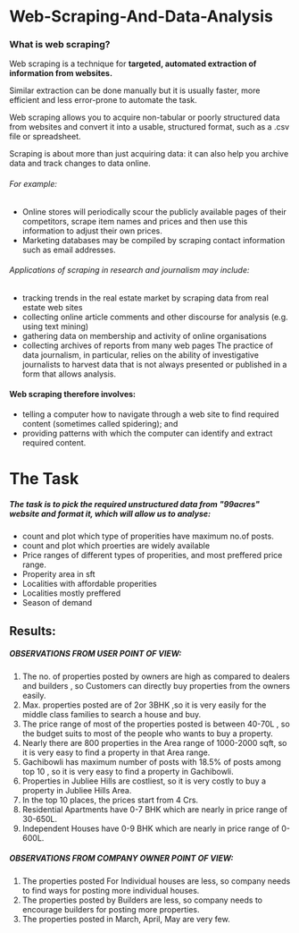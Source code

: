 # Web-Scraping-And-Data-Analysis

### What is web scraping?
Web scraping is a technique for **targeted, automated extraction of information from websites.**

Similar extraction can be done manually but it is usually faster, more efficient and less error-prone to automate the task.

Web scraping allows you to acquire non-tabular or poorly structured data from websites and convert it into a usable, structured format, such as a .csv file or spreadsheet.

Scraping is about more than just acquiring data: it can also help you archive data and track changes to data online.

###### For example:

- Online stores will periodically scour the publicly available pages of their competitors, scrape item names and prices and   then use this information to adjust their own prices.
- Marketing databases may be compiled by scraping contact information such as email addresses.

###### Applications of scraping in research and journalism may include:

- tracking trends in the real estate market by scraping data from real estate web sites
- collecting online article comments and other discourse for analysis (e.g. using text mining)
- gathering data on membership and activity of online organisations
- collecting archives of reports from many web pages
The practice of data journalism, in particular, relies on the ability of investigative journalists to harvest data that is not always presented or published in a form that allows analysis.

#### Web scraping therefore involves:

- telling a computer how to navigate through a web site to find required content (sometimes called spidering); and
- providing patterns with which the computer can identify and extract required content.

# The Task
##### The task is to pick the required unstructured data from  "99acres" website and format it, which will allow us to analyse:

- count and plot which type of properities have maximum no.of posts.
- count and plot which proerties are widely available
- Price ranges of different types of properities, and most preffered price range.
- Properity area in sft
- Localities with affordable properities
- Localities mostly preffered
- Season of demand

## Results:
##### OBSERVATIONS FROM USER POINT OF VIEW:
1. The no. of properties posted by owners are high  as compared to dealers and builders , so Customers can directly buy properties from the owners easily.
2. Max. properties posted are of 2or 3BHK ,so it is very easily for the middle class families to search a house and buy.
3. The price range of most of the properties posted is between 40-70L , so the budget suits to most of the people who wants to buy a property.
4. Nearly there are 800 properties in the Area range of 1000-2000 sqft, so it is very easy to find a property in that Area range.
5. Gachibowli has maximum number of posts with 18.5% of posts among top 10 , so it is very easy to find a property in Gachibowli.
6. Properties in Jubliee Hills are costliest, so it is very costly to buy a property in Jubliee Hills Area.
7. In the top 10 places, the prices start from 4 Crs.
8. Residential Apartments have 0-7 BHK which are nearly in price range of 30-650L.
9. Independent Houses have 0-9 BHK which are nearly in price range of 0-600L.

##### OBSERVATIONS FROM COMPANY OWNER POINT OF VIEW:
1. The properties posted For Individual houses are less, so company needs to find ways for posting more individual houses.
2. The properties posted by Builders are less, so company needs to encourage builders for posting more properties.
3. The properties posted in March, April, May are very few. 
